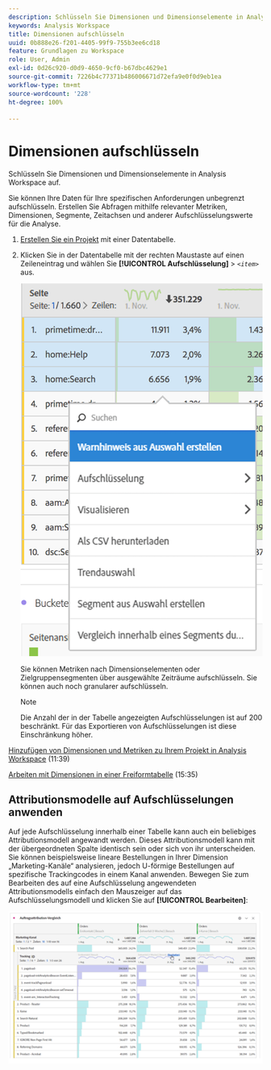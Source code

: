 ```yaml
---
description: Schlüsseln Sie Dimensionen und Dimensionselemente in Analysis Workspace auf.
keywords: Analysis Workspace
title: Dimensionen aufschlüsseln
uuid: 0b888e26-f201-4405-99f9-755b3ee6cd18
feature: Grundlagen zu Workspace
role: User, Admin
exl-id: 0d26c920-d0d9-4650-9cf0-b67dbc4629e1
source-git-commit: 7226b4c77371b486006671d72efa9e0f0d9eb1ea
workflow-type: tm+mt
source-wordcount: '228'
ht-degree: 100%

---
```


# Dimensionen aufschlüsseln

Schlüsseln Sie Dimensionen und Dimensionselemente in Analysis Workspace auf.

Sie können Ihre Daten für Ihre spezifischen Anforderungen unbegrenzt aufschlüsseln. Erstellen Sie Abfragen mithilfe relevanter Metriken, Dimensionen, Segmente, Zeitachsen und anderer Aufschlüsselungswerte für die Analyse.

1. [Erstellen Sie ein Projekt](/help/analyze/analysis-workspace/home.md) mit einer Datentabelle.
1. Klicken Sie in der Datentabelle mit der rechten Maustaste auf einen Zeileneintrag und wählen Sie **[!UICONTROL Aufschlüsselung]** > *`<item>`* aus.

   ![Ergebnis des Schritts](assets/fa_data_table_actions.png)

   Sie können Metriken nach Dimensionselementen oder Zielgruppensegmenten über ausgewählte Zeiträume aufschlüsseln. Sie können auch noch granularer aufschlüsseln.

   >[!NOTE]
   >
   >Die Anzahl der in der Tabelle angezeigten Aufschlüsselungen ist auf 200 beschränkt. Für das Exportieren von Aufschlüsselungen ist diese Einschränkung höher.

[Hinzufügen von Dimensionen und Metriken zu Ihrem Projekt in Analysis Workspace](https://experienceleague.adobe.com/docs/analytics-learn/tutorials/analysis-workspace/dimensions/adding-dimensions-and-metrics-to-your-project-in-analysis-workspace.html?lang=de) (11:39)

[Arbeiten mit Dimensionen in einer Freiformtabelle](https://experienceleague.adobe.com/docs/analytics-learn/tutorials/analysis-workspace/building-freeform-tables/working-with-dimensions-in-a-freeform-table.html?lang=de) (15:35)

## Attributionsmodelle auf Aufschlüsselungen anwenden

Auf jede Aufschlüsselung innerhalb einer Tabelle kann auch ein beliebiges Attributionsmodell angewandt werden. Dieses Attributionsmodell kann mit der übergeordneten Spalte identisch sein oder sich von ihr unterscheiden. Sie können beispielsweise lineare Bestellungen in Ihrer Dimension „Marketing-Kanäle“ analysieren, jedoch U-förmige Bestellungen auf spezifische Trackingcodes in einem Kanal anwenden. Bewegen Sie zum Bearbeiten des auf eine Aufschlüsselung angewendeten Attributionsmodells einfach den Mauszeiger auf das Aufschlüsselungsmodell und klicken Sie auf **[!UICONTROL Bearbeiten]**:

![Aufschlüsselungseinstellungen](assets/breakdown_settings.png)
